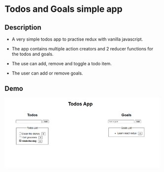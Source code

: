 # Todos and Goals simple app

## Description

- A very simple todos app to practise redux with vanilla javascript.

- The app contains multiple action creators and 2 reducer functions for the todos and goals.

- The use can add, remove and toggle a todo item.

- The user can add or remove goals.

## Demo
![Demo](./demo.PNG)
